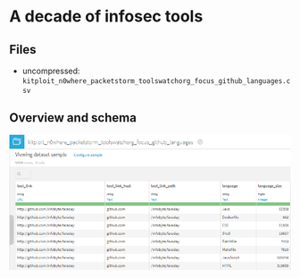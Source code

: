 A decade of infosec tools
=========================

Files
-----
* uncompressed: `kitploit_n0where_packetstorm_toolswatchorg_focus_github_languages.csv`


Overview and schema
-------------------
![](images/overview.png)